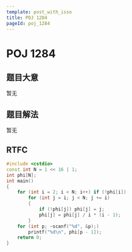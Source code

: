 ```yaml
---
template: post_with_isso
title: POJ 1284
pageId: poj_1284
---
```


# POJ 1284
<span id="poem"></span><script>$(function(){$.ajax('/api/poem?rnd='+Date.now()+Math.random()).done(function(data){$('#poem').text(data);});});</script>
## 题目大意
暂无

## 题目解法
暂无

## RTFC

```cpp
#include <cstdio>
const int N = 1 << 16 | 1;
int phi[N];
int main()
{
    for (int i = 2; i < N; i++) if (!phi[i])
        for (int j = i; j < N; j += i)
        {
            if (!phi[j]) phi[j] = j;
            phi[j] = phi[j] / i * (i - 1);
        }
    for (int p; ~scanf("%d", &p);)
        printf("%d\n", phi[p - 1]);
    return 0;
}
```
<div id="__comment"></div>
